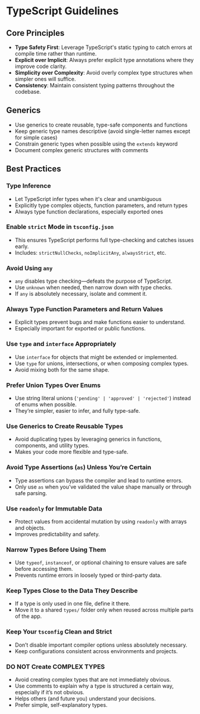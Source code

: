 # TypeScript Guidelines

## Core Principles

- **Type Safety First**: Leverage TypeScript's static typing to catch errors at compile time rather than runtime.
- **Explicit over Implicit**: Always prefer explicit type annotations where they improve code clarity.
- **Simplicity over Complexity**: Avoid overly complex type structures when simpler ones will suffice.
- **Consistency**: Maintain consistent typing patterns throughout the codebase.

## Generics

- Use generics to create reusable, type-safe components and functions
- Keep generic type names descriptive (avoid single-letter names except for simple cases)
- Constrain generic types when possible using the `extends` keyword
- Document complex generic structures with comments


## Best Practices

### Type Inference

- Let TypeScript infer types when it's clear and unambiguous
- Explicitly type complex objects, function parameters, and return types
- Always type function declarations, especially exported ones

### Enable `strict` Mode in `tsconfig.json`
- This ensures TypeScript performs full type-checking and catches issues early.
- Includes: `strictNullChecks`, `noImplicitAny`, `alwaysStrict`, etc.

### Avoid Using `any`
- `any` disables type checking—defeats the purpose of TypeScript.
- Use `unknown` when needed, then narrow down with type checks.
- If `any` is absolutely necessary, isolate and comment it.

### Always Type Function Parameters and Return Values
- Explicit types prevent bugs and make functions easier to understand.
- Especially important for exported or public functions.

### Use `type` and `interface` Appropriately
- Use `interface` for objects that might be extended or implemented.
- Use `type` for unions, intersections, or when composing complex types.
- Avoid mixing both for the same shape.

### Prefer Union Types Over Enums
- Use string literal unions (`'pending' | 'approved' | 'rejected'`) instead of enums when possible.
- They’re simpler, easier to infer, and fully type-safe.

### Use Generics to Create Reusable Types
- Avoid duplicating types by leveraging generics in functions, components, and utility types.
- Makes your code more flexible and type-safe.

### Avoid Type Assertions (`as`) Unless You’re Certain
- Type assertions can bypass the compiler and lead to runtime errors.
- Only use `as` when you’ve validated the value shape manually or through safe parsing.

### Use `readonly` for Immutable Data
- Protect values from accidental mutation by using `readonly` with arrays and objects.
- Improves predictability and safety.

### Narrow Types Before Using Them
- Use `typeof`, `instanceof`, or optional chaining to ensure values are safe before accessing them.
- Prevents runtime errors in loosely typed or third-party data.

### Keep Types Close to the Data They Describe
- If a type is only used in one file, define it there.
- Move it to a shared `types/` folder only when reused across multiple parts of the app.


### Keep Your `tsconfig` Clean and Strict
- Don’t disable important compiler options unless absolutely necessary.
- Keep configurations consistent across environments and projects.

### DO NOT Create COMPLEX TYPES
- Avoid creating complex types that are not immediately obvious.
- Use comments to explain why a type is structured a certain way, especially if it’s not obvious.
- Helps others (and future you) understand your decisions.
- Prefer simple, self-explanatory types.

